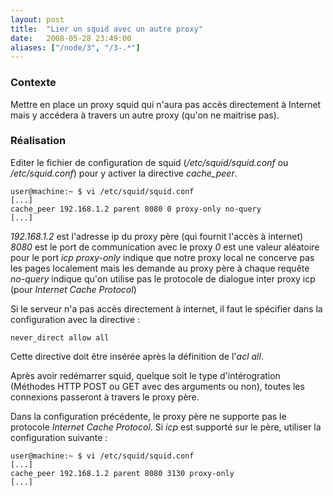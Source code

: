 ```yaml
---
layout: post
title:  "Lier un squid avec un autre proxy"
date:   2008-05-28 23:49:00
aliases: ["/node/3", "/3-.*"]
---
```

### Contexte

Mettre en place un proxy squid qui n'aura pas accès directement à
Internet mais y accédera à travers un autre proxy (qu'on ne maitrise
pas).

### Réalisation

Editer le fichier de configuration de squid (*/etc/squid/squid.conf* ou
*/etc/squid.conf*) pour y activer la directive *cache\_peer*.

    user@machine:~ $ vi /etc/squid/squid.conf
    [...]
    cache_peer 192.168.1.2 parent 8080 0 proxy-only no-query
    [...]

*192.168.1.2* est l'adresse ip du proxy père (qui fournit l'accès à
internet)
 *8080* est le port de communication avec le proxy
 *0* est une valeur aléatoire pour le port *icp*
 *proxy-only* indique que notre proxy local ne concerve pas les pages
localement mais les demande au proxy père à chaque requête
 *no-query* indique qu'on utilise pas le protocole de dialogue inter
proxy icp (pour *Internet Cache Protocol*)

Si le serveur n'a pas accès directement à internet, il faut le spécifier
dans la configuration avec la directive :

    never_direct allow all

Cette directive doit être insérée après la définition de l'*acl* *all*.

Après avoir redémarrer squid, quelque soit le type d'intérogration
(Méthodes HTTP POST ou GET avec des arguments ou non), toutes les
connexions passeront à travers le proxy père.

Dans la configuration précédente, le proxy père ne supporte pas le
protocole *Internet Cache Protocol*. Si *icp* est supporté sur le père,
utiliser la configuration suivante :

    user@machine:~ $ vi /etc/squid/squid.conf
    [...]
    cache_peer 192.168.1.2 parent 8080 3130 proxy-only
    [...]

